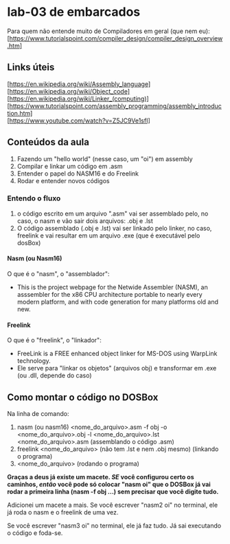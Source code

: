 # lab-03 de embarcados

Para quem não entende muito de Compiladores em geral (que nem eu): [https://www.tutorialspoint.com/compiler_design/compiler_design_overview.htm]  

## Links úteis

[https://en.wikipedia.org/wiki/Assembly_language]  
[https://en.wikipedia.org/wiki/Object_code]  
[https://en.wikipedia.org/wiki/Linker_(computing)]  
[https://www.tutorialspoint.com/assembly_programming/assembly_introduction.htm]  
[https://www.youtube.com/watch?v=Z5JC9Ve1sfI]  

## Conteúdos da aula

1) Fazendo um "hello world" (nesse caso, um "oi") em assembly
2) Compilar e linkar um código em .asm
3) Entender o papel do NASM16 e do Freelink
4) Rodar e entender novos códigos

### Entendo o fluxo

1) o código escrito em um arquivo ".asm" vai ser assemblado pelo, no caso, o nasm e vão sair dois arquivos: .obj e .lst
2) O código assemblado (.obj e .lst) vai ser linkado pelo linker, no caso, freelink e vai resultar em um arquivo .exe (que é executável pelo dosBox)

#### Nasm (ou Nasm16)

O que é o "nasm", o "assemblador":

* This is the project webpage for the Netwide Assembler (NASM), an asssembler for the x86 CPU architecture portable to nearly every modern platform, and with code generation for many platforms old and new.

#### Freelink

O que é o "freelink", o "linkador":

* FreeLink is a FREE enhanced object linker for MS-DOS using WarpLink technology.
* Ele serve para "linkar os objetos" (arquivos obj) e transformar em .exe (ou .dll, depende do caso)

## Como montar o código no DOSBox

Na linha de comando:

1) nasm (ou nasm16) <nome_do_arquivo>.asm -f obj -o <nome_do_arquivo>.obj -l <nome_do_arquivo>.lst <nome_do_arquivo>.asm (assemblando o código .asm)
2) freelink <nome_do_arquivo> (não tem .lst e nem .obj mesmo) (linkando o programa)
3) <nome_do_arquivo> (rodando o programa)  

**Graças a deus já existe um macete. *SE* você configurou certo os caminhos, *então* você pode só colocar "nasm oi" que o DOSBox já vai rodar a primeira linha (nasm -f obj ...) sem precisar que você digite tudo.**  

Adicionei um macete a mais. Se você escrever "nasm2 oi" no terminal, ele já roda o nasm e o freelink de uma 
vez.  

Se você escrever "nasm3 oi" no terminal, ele já faz tudo. Já sai executando o código e foda-se. 
